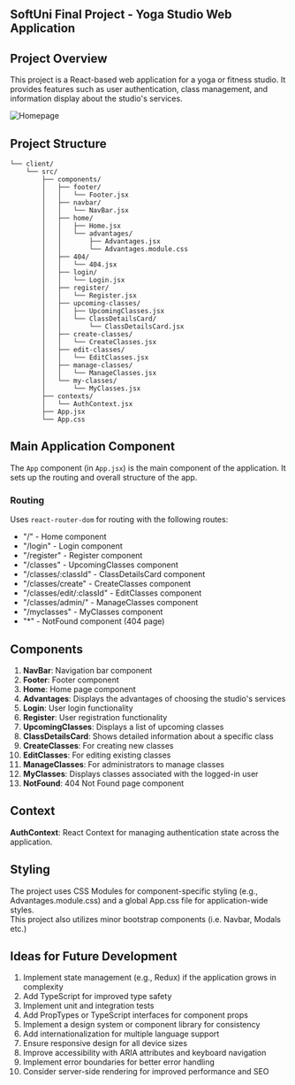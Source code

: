 ## SoftUni Final Project - Yoga Studio Web Application

## Project Overview
This project is a React-based web application for a yoga or fitness studio. It provides features such as user authentication, class management, and information display about the studio's services.

![Homepage]()

## Project Structure
```
└── client/
    └── src/
        ├── components/
        │   ├── footer/
        │   │   └── Footer.jsx
        │   ├── navbar/
        │   │   └── NavBar.jsx
        │   ├── home/
        │   │   ├── Home.jsx
        │   │   └── advantages/
        │   │       ├── Advantages.jsx
        │   │       └── Advantages.module.css
        │   ├── 404/
        │   │   └── 404.jsx
        │   ├── login/
        │   │   └── Login.jsx
        │   ├── register/
        │   │   └── Register.jsx
        │   ├── upcoming-classes/
        │   │   ├── UpcomingClasses.jsx
        │   │   └── ClassDetailsCard/
        │   │       └── ClassDetailsCard.jsx
        │   ├── create-classes/
        │   │   └── CreateClasses.jsx
        │   ├── edit-classes/
        │   │   └── EditClasses.jsx
        │   ├── manage-classes/
        │   │   └── ManageClasses.jsx
        │   └── my-classes/
        │       └── MyClasses.jsx
        ├── contexts/
        │   └── AuthContext.jsx
        ├── App.jsx
        └── App.css

```

## Main Application Component

The `App` component (in `App.jsx`) is the main component of the application. It sets up the routing and overall structure of the app.

### Routing
Uses `react-router-dom` for routing with the following routes:
- "/" - Home component
- "/login" - Login component
- "/register" - Register component
- "/classes" - UpcomingClasses component
- "/classes/:classId" - ClassDetailsCard component
- "/classes/create" - CreateClasses component
- "/classes/edit/:classId" - EditClasses component
- "/classes/admin/" - ManageClasses component
- "/myclasses" - MyClasses component
- "*" - NotFound component (404 page)

## Components

1. **NavBar**: Navigation bar component
2. **Footer**: Footer component
3. **Home**: Home page component
4. **Advantages**: Displays the advantages of choosing the studio's services
5. **Login**: User login functionality
6. **Register**: User registration functionality
7. **UpcomingClasses**: Displays a list of upcoming classes
8. **ClassDetailsCard**: Shows detailed information about a specific class
9. **CreateClasses**: For creating new classes
10. **EditClasses**: For editing existing classes
11. **ManageClasses**: For administrators to manage classes
12. **MyClasses**: Displays classes associated with the logged-in user
13. **NotFound**: 404 Not Found page component

## Context
**AuthContext**: React Context for managing authentication state across the application.

## Styling
The project uses CSS Modules for component-specific styling (e.g., Advantages.module.css) and a global App.css file for application-wide styles.  
This project also utilizes minor bootstrap components (i.e. Navbar, Modals etc.)

## Ideas for Future Development

1. Implement state management (e.g., Redux) if the application grows in complexity
2. Add TypeScript for improved type safety
3. Implement unit and integration tests
4. Add PropTypes or TypeScript interfaces for component props
5. Implement a design system or component library for consistency
6. Add internationalization for multiple language support
7. Ensure responsive design for all device sizes
8. Improve accessibility with ARIA attributes and keyboard navigation
9. Implement error boundaries for better error handling
10. Consider server-side rendering for improved performance and SEO


